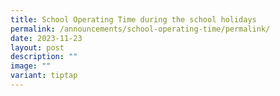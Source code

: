 ```yaml
---
title: School Operating Time during the school holidays
permalink: /announcements/school-operating-time/permalink/
date: 2023-11-23
layout: post
description: ""
image: ""
variant: tiptap
---
```

